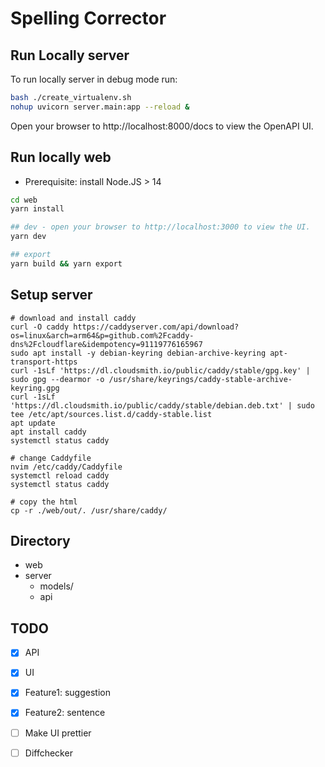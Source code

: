# Spelling Corrector


## Run Locally server
To run locally server in debug mode run:

``` bash
bash ./create_virtualenv.sh
nohup uvicorn server.main:app --reload &
```
Open your browser to http://localhost:8000/docs to view the OpenAPI UI.

## Run locally web

 * Prerequisite: install Node.JS > 14

``` bash
cd web
yarn install

## dev - open your browser to http://localhost:3000 to view the UI.
yarn dev

## export 
yarn build && yarn export
```

## Setup server
```
# download and install caddy
curl -O caddy https://caddyserver.com/api/download?os=linux&arch=arm64&p=github.com%2Fcaddy-dns%2Fcloudflare&idempotency=91119776165967
sudo apt install -y debian-keyring debian-archive-keyring apt-transport-https
curl -1sLf 'https://dl.cloudsmith.io/public/caddy/stable/gpg.key' | sudo gpg --dearmor -o /usr/share/keyrings/caddy-stable-archive-keyring.gpg
curl -1sLf 'https://dl.cloudsmith.io/public/caddy/stable/debian.deb.txt' | sudo tee /etc/apt/sources.list.d/caddy-stable.list
apt update
apt install caddy
systemctl status caddy

# change Caddyfile
nvim /etc/caddy/Caddyfile
systemctl reload caddy
systemctl status caddy

# copy the html
cp -r ./web/out/. /usr/share/caddy/
```


## Directory

- web
- server
  - models/
  - api
  

## TODO
- [x] API
- [x] UI
- [x] Feature1: suggestion
- [x] Feature2: sentence
- [ ] Make UI prettier
- [ ] Diffchecker


